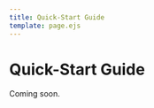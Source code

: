 ```yaml
---
title: Quick-Start Guide
template: page.ejs
---
```


Quick-Start Guide
=================

Coming soon.
